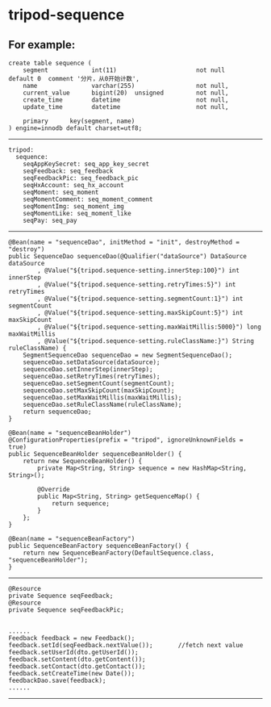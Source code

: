 # tripod-sequence

For example:
------------------------------------------------------------------------------------------------------------------
	create table sequence (
		segment            int(11)                      not null      default 0  comment '分片，从0开始计数',
		name               varchar(255)                 not null,
		current_value      bigint(20)  unsigned         not null,
		create_time        datetime                     not null,
		update_time        datetime                     not null,
	
		primary      key(segment, name)
	) engine=innodb default charset=utf8;
------------------------------------------------------------------------------------------------------------------
	tripod:
	  sequence:
	    seqAppKeySecret: seq_app_key_secret
	    seqFeedback: seq_feedback
	    seqFeedbackPic: seq_feedback_pic
	    seqHxAccount: seq_hx_account
	    seqMoment: seq_moment
	    seqMomentComment: seq_moment_comment
	    seqMomentImg: seq_moment_img
	    seqMomentLike: seq_moment_like
	    seqPay: seq_pay
------------------------------------------------------------------------------------------------------------------
	@Bean(name = "sequenceDao", initMethod = "init", destroyMethod = "destroy")
	public SequenceDao sequenceDao(@Qualifier("dataSource") DataSource dataSource
			, @Value("${tripod.sequence-setting.innerStep:100}") int innerStep
			, @Value("${tripod.sequence-setting.retryTimes:5}") int retryTimes
			, @Value("${tripod.sequence-setting.segmentCount:1}") int segmentCount
			, @Value("${tripod.sequence-setting.maxSkipCount:5}") int maxSkipCount
			, @Value("${tripod.sequence-setting.maxWaitMillis:5000}") long maxWaitMillis
			, @Value("${tripod.sequence-setting.ruleClassName:}") String ruleClassName) {
		SegmentSequenceDao sequenceDao = new SegmentSequenceDao();
		sequenceDao.setDataSource(dataSource);
		sequenceDao.setInnerStep(innerStep);
		sequenceDao.setRetryTimes(retryTimes);
		sequenceDao.setSegmentCount(segmentCount);
		sequenceDao.setMaxSkipCount(maxSkipCount);
		sequenceDao.setMaxWaitMillis(maxWaitMillis);
		sequenceDao.setRuleClassName(ruleClassName);
		return sequenceDao;
	}

	@Bean(name = "sequenceBeanHolder")
    @ConfigurationProperties(prefix = "tripod", ignoreUnknownFields = true)
    public SequenceBeanHolder sequenceBeanHolder() {
        return new SequenceBeanHolder() {
            private Map<String, String> sequence = new HashMap<String, String>();
            
            @Override
            public Map<String, String> getSequenceMap() {
                return sequence;
            }
        };
    }

	@Bean(name = "sequenceBeanFactory")
	public SequenceBeanFactory sequenceBeanFactory() {
		return new SequenceBeanFactory(DefaultSequence.class, "sequenceBeanHolder");
	}
------------------------------------------------------------------------------------------------------------------
	@Resource
	private Sequence seqFeedback;
	@Resource
	private Sequence seqFeedbackPic;
	
	
	......
	Feedback feedback = new Feedback();
    feedback.setId(seqFeedback.nextValue());       //fetch next value
    feedback.setUserId(dto.getUserId());
    feedback.setContent(dto.getContent());
    feedback.setContact(dto.getContact());
    feedback.setCreateTime(new Date());
    feedbackDao.save(feedback);
    ......
------------------------------------------------------------------------------------------------------------------


